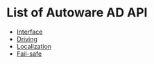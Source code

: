 # List of Autoware AD API

- [Interface](./api/interface/index.md)
- [Driving](./api/driving/index.md)
- [Localization](./api/localization/index.md)
- [Fail-safe](./api/fail_safe/index.md)
